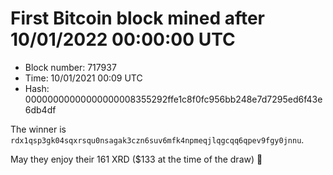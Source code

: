 # First Bitcoin block mined after 10/01/2022 00:00:00 UTC

* Block number: 717937
* Time: 10/01/2021 00:09 UTC
* Hash: 00000000000000000008355292ffe1c8f0fc956bb248e7d7295ed6f43e6db4df

The winner is `rdx1qsp3gk04sqxrsqu0nsagak3czn6suv6mfk4npmeqjlqgcqq6qpev9fgy0jnnu`.

May they enjoy their 161 XRD ($133 at the time of the draw) 🙏